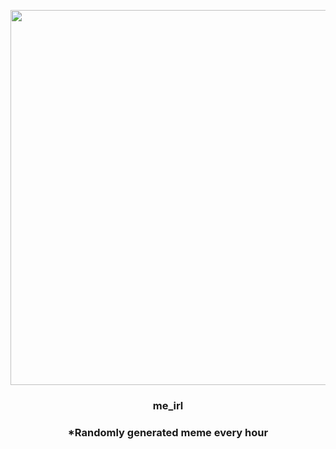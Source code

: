 <p align="center">
        <img src="https://i.redd.it/oz1997wkpu491.jpg" width="600" height="600">
        </p>
        <h3 align="center">me_irl</h3>
        <h3 align="center">*Randomly generated meme every hour</h3>
    